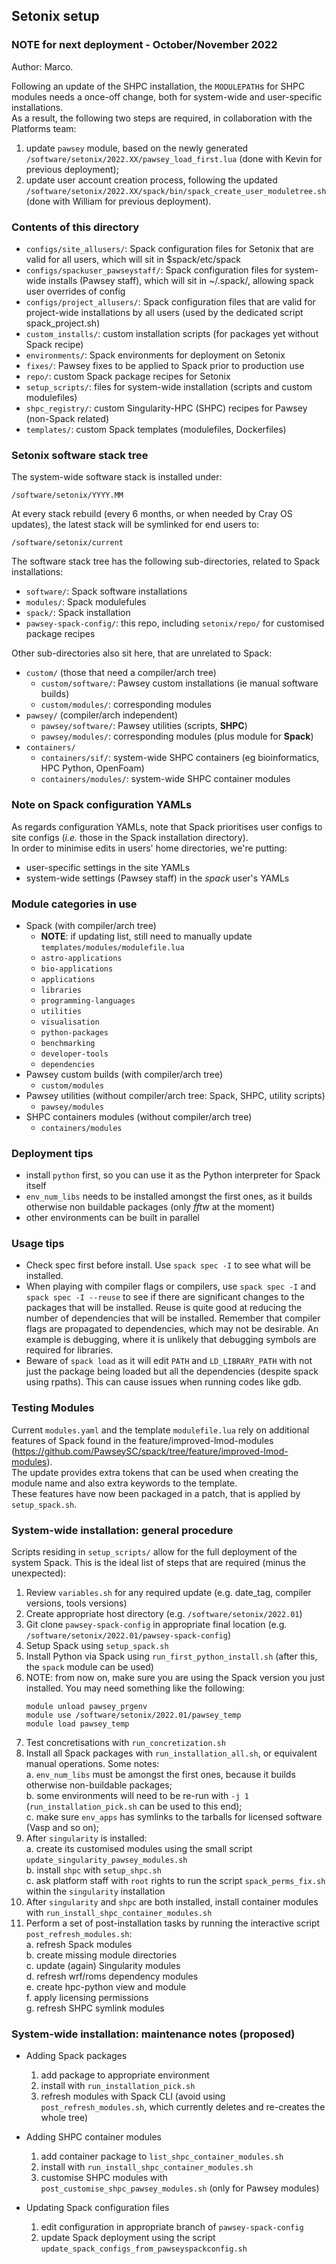 ## Setonix setup


### NOTE for next deployment - October/November 2022

Author: Marco.

Following an update of the SHPC installation, the `MODULEPATH`s for SHPC modules needs a once-off change, both for system-wide and user-specific installations.  
As a result, the following two steps are required, in collaboration with the Platforms team:
1. update `pawsey` module, based on the newly generated `/software/setonix/2022.XX/pawsey_load_first.lua` (done with Kevin for previous deployment);
2. update user account creation process, following the updated `/software/setonix/2022.XX/spack/bin/spack_create_user_moduletree.sh` (done with William for previous deployment).


### Contents of this directory

* `configs/site_allusers/`: Spack configuration files for Setonix that are valid for all users, which will sit in $spack/etc/spack
* `configs/spackuser_pawseystaff/`: Spack configuration files for system-wide installs (Pawsey staff), which will sit in ~/.spack/, allowing spack user overrides of config
* `configs/project_allusers/`: Spack configuration files that are valid for project-wide installations by all users (used by the dedicated script spack_project.sh)
* `custom_installs/`: custom installation scripts (for packages yet without Spack recipe)
* `environments/`: Spack environments for deployment on Setonix
* `fixes/`: Pawsey fixes to be applied to Spack prior to production use
* `repo/`: custom Spack package recipes for Setonix
* `setup_scripts/`: files for system-wide installation (scripts and custom modulefiles)
* `shpc_registry/`: custom Singularity-HPC (SHPC) recipes for Pawsey (non-Spack related)
* `templates/`: custom Spack templates (modulefiles, Dockerfiles)


### Setonix software stack tree

The system-wide software stack is installed under:
```
/software/setonix/YYYY.MM
```

At every stack rebuild (every 6 months, or when needed by Cray OS updates), the latest stack will be symlinked for end users to:
```
/software/setonix/current
```

The software stack tree has the following sub-directories, related to Spack installations:
* `software/`: Spack software installations
* `modules/`: Spack modulefules
* `spack/`: Spack installation
* `pawsey-spack-config/`: this repo, including `setonix/repo/` for customised package recipes

Other sub-directories also sit here, that are unrelated to Spack:
* `custom/` (those that need a compiler/arch tree)
  * `custom/software/`: Pawsey custom installations (ie manual software builds)
  * `custom/modules/`: corresponding modules
* `pawsey/` (compiler/arch independent)
  * `pawsey/software/`: Pawsey utilities (scripts, **SHPC**)
  * `pawsey/modules/`: corresponding modules (plus module for **Spack**)
* `containers/`
  * `containers/sif/`: system-wide SHPC containers (eg bioinformatics, HPC Python, OpenFoam)
  * `containers/modules/`: system-wide SHPC container modules


### Note on Spack configuration YAMLs

As regards configuration YAMLs, note that Spack prioritises user configs to site configs (*i.e.* those in the Spack installation directory).  
In order to minimise edits in users' home directories, we're putting:
* user-specific settings in the site YAMLs
* system-wide settings (Pawsey staff) in the *spack* user's YAMLs


### Module categories in use

* Spack (with compiler/arch tree)
  - **NOTE**: if updating list, still need to manually update `templates/modules/modulefile.lua`
  - `astro-applications`
  - `bio-applications`
  - `applications`
  - `libraries`
  - `programming-languages`
  - `utilities`
  - `visualisation`
  - `python-packages`
  - `benchmarking`
  - `developer-tools`
  - `dependencies`
* Pawsey custom builds (with compiler/arch tree)
  - `custom/modules`
* Pawsey utilities (without compiler/arch tree: Spack, SHPC, utility scripts)
  - `pawsey/modules`
* SHPC containers modules (without compiler/arch tree)
  - `containers/modules`


### Deployment tips

* install `python` first, so you can use it as the Python interpreter for Spack itself
* `env_num_libs` needs to be installed amongst the first ones, as it builds otherwise non buildable packages (only *fftw* at the moment)
* other environments can be built in parallel


### Usage tips

* Check spec first before install. Use `spack spec -I` to see what will be installed.
* When playing with compiler flags or compilers, use `spack spec -I` and `spack spec -I --reuse` to see if there are significant changes to the packages that will be installed. Reuse is quite good at reducing the number of dependencies that will be installed. Remember that compiler flags are propagated to dependencies, which may not be desirable. An example is debugging, where it is unlikely that debugging symbols are required for libraries.
* Beware of `spack load` as it will edit `PATH` and `LD_LIBRARY_PATH` with not just the package being loaded but all the dependencies (despite spack using rpaths). This can cause issues when running codes like gdb.


### Testing Modules

Current `modules.yaml` and the template `modulefile.lua` rely on additional features of Spack found in the feature/improved-lmod-modules (https://github.com/PawseySC/spack/tree/feature/improved-lmod-modules).  
The update provides extra tokens that can be used when creating the module name and also extra keywords to the template.  
These features have now been packaged in a patch, that is applied by `setup_spack.sh`.  


### System-wide installation: general procedure

Scripts residing in `setup_scripts/` allow for the full deployment of the system Spack.  This is the ideal list of steps that are required (minus the unexpected):

1. Review `variables.sh` for any required update (e.g. date_tag, compiler versions, tools versions)
2. Create appropriate host directory (e.g. `/software/setonix/2022.01`)
3. Git clone `pawsey-spack-config` in appropriate final location (e.g. `/software/setonix/2022.01/pawsey-spack-config`)
4. Setup Spack using `setup_spack.sh`
5. Install Python via Spack using `run_first_python_install.sh` (after this, the `spack` module can be used)
6. NOTE: from now on, make sure you are using the Spack version you just installed. You may need something like the following:
    ```
    module unload pawsey_prgenv
    module use /software/setonix/2022.01/pawsey_temp
    module load pawsey_temp
    ```
7. Test concretisations with `run_concretization.sh`
8. Install all Spack packages with `run_installation_all.sh`, or equivalent manual operations.  Some notes:  
    a. `env_num_libs` must be amongst the first ones, because it builds otherwise non-buildable packages;  
    b. some environments will need to be re-run with `-j 1` (`run_installation_pick.sh` can be used to this end);  
    c. make sure `env_apps` has symlinks to the tarballs for licensed software (Vasp and so on);  
9.  After `singularity` is installed:  
    a. create its customised modules using the small script `update_singularity_pawsey_modules.sh`  
    b. install `shpc` with `setup_shpc.sh`  
    c. ask platform staff with `root` rights to run the script `spack_perms_fix.sh` within the `singularity` installation  
10. After `singularity` and `shpc` are both installed, install container modules with `run_install_shpc_container_modules.sh`
11. Perform a set of post-installation tasks by running the interactive script `post_refresh_modules.sh`:  
    a. refresh Spack modules  
    b. create missing module directories  
    c. update (again) Singularity modules  
    d. refresh wrf/roms dependency modules  
    e. create hpc-python view and module  
    f. apply licensing permissions  
    g. refresh SHPC symlink modules  


### System-wide installation: maintenance notes (proposed)

* Adding Spack packages
  1. add package to appropriate environment
  2. install with `run_installation_pick.sh`
  3. refresh modules with Spack CLI (avoid using `post_refresh_modules.sh`, which currently deletes and re-creates the whole tree)

* Adding SHPC container modules
  1. add container package to `list_shpc_container_modules.sh`
  2. install with `run_install_shpc_container_modules.sh`
  3. customise SHPC modules with `post_customise_shpc_pawsey_modules.sh` (only for Pawsey modules)

* Updating Spack configuration files
  1. edit configuration in appropriate branch of `pawsey-spack-config`
  2. update Spack deployment using the script `update_spack_configs_from_pawseyspackconfig.sh`

